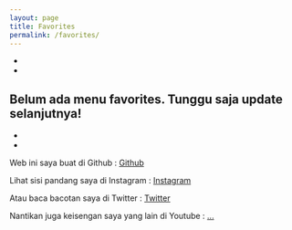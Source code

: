 ```yaml
---
layout: page
title: Favorites
permalink: /favorites/
---
```

-
-
Belum ada menu favorites. Tunggu saja update selanjutnya!
-
-
-

Web ini saya buat di Github :
[Github]( https://github.com/bagoes)

Lihat sisi pandang saya di Instagram :
[Instagram](https://instagram.com/bagoes_s)

Atau baca bacotan saya di Twitter :
[Twitter](https://twitter.com/bagoes_s)

Nantikan juga keisengan saya yang lain di Youtube :
[...](#)

